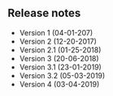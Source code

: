 Release notes
---

- Version 1 (04-01-207)
- Version 2 (12-20-2017)
- Version 2.1 (01-25-2018)
- Version 3 (20-06-2018)
- Version 3.1 (23-01-2019)
- Version 3.2 (05-03-2019)
- Version 4 (03-04-2019)
